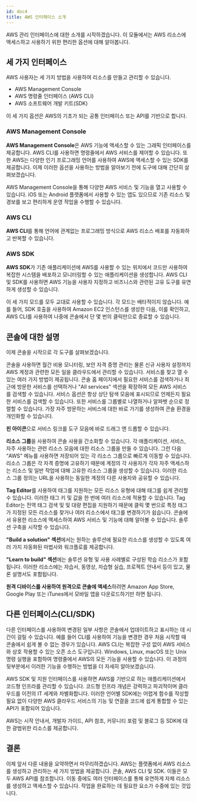```yaml
---
id: doc4
title: AWS 인터페이스 소개
---
```


AWS 관리 인터페이스에 대한 소개를 시작하겠습니다. 이 모듈에서는 AWS 리소스에 액세스하고 사용하기 위한 편리한 옵션에 대해 알아봅니다.

## 세 가지 인터페이스

AWS 사용자는 세 가지 방법을 사용하여 리소스를 만들고 관리할 수 있습니다.

- AWS Management Console
- AWS 명령줄 인터페이스 (AWS CLI)
- AWS 소프트웨어 개발 키트(SDK)

이 세 가지 옵션은 AWS의 기초가 되는 공통 인터페이스 또는 API를 기반으로 합니다.

### AWS Management Console

**AWS Management Console**은 AWS 기능에 액세스할 수 있는 그래픽 인터페이스를 제공합니다. AWS CLI를 사용하면 명령줄에서 AWS 서비스를 제어할 수 있습니다. 또한 AWS는 다양한 인기 프로그래밍 언어를 사용하여 AWS에 액세스할 수 있는 SDK를 제공합니다. 이제 이러한 옵션을 사용하는 방법을 알아보기 전에 도구에 대해 간단히 살펴보겠습니다.

AWS Management Console을 통해 다양한 AWS 서비스 및 기능을 열고 사용할 수 있습니다. iOS 또는 Android 플랫폼에서 사용할 수 있는 앱도 있으므로 기존 리소스 및 경보를 보고 편리하게 운영 작업을 수행할 수 있습니다.

### AWS CLI

**AWS CLI**를 통해 언어에 관계없는 프로그래밍 방식으로 AWS 리소스 배포를 자동화하고 반복할 수 있습니다.

### AWS SDK

**AWS SDK**가 기존 애플리케이션에 AWS를 사용할 수 있는 위치에서 코드만 사용하여 복잡한 시스템을 배포하고 모니터링할 수 있는 애플리케이션을 생성합니다. AWS CLI 및 SDK를 사용하면 AWS 기능을 사용자 지정하고 비즈니스와 관련된 고유 도구를 유연하게 생성할 수 있습니다.

이 세 가지 모드를 모두 교대로 사용할 수 있습니다. 각 모드는 배타적이지 않습니다. 예를 들어, SDK 호출을 사용하여 Amazon EC2 인스턴스를 생성한 다음, 이를 확인하고, AWS CLI를 사용하여 나중에 콘솔에서 단 몇 번의 클릭만으로 종료할 수 있습니다.

## 콘솔에 대한 설명

이제 콘솔을 시작으로 각 도구를 살펴보겠습니다.

콘솔을 사용하면 월간 비용 모니터링, 보안 자격 증명 관리는 물론 신규 사용자 설정까지 AWS 계정과 관련한 모든 일을 클라우드에서 관리할 수 있습니다. 서비스를 찾고 열 수 있는 여러 가지 방법이 제공됩니다. 콘솔 홈 페이지에서 필요한 서비스를 검색하거나 최근에 방문한 서비스를 선택하거나 "All services" 섹션을 확장하여 모든 AWS 서비스를 검색할 수 있습니다. 서비스 옵션은 항상 상단 탐색 모음에 표시되므로 언제든지 필요한 서비스를 검색할 수 있습니다. 또한 서비스를 그룹별로 나열하거나 알파벳 순으로 정렬할 수 있습니다. 가장 자주 방문하는 서비스에 대한 바로 가기를 생성하여 콘솔 환경을 개인화할 수 있습니다.

**핀 아이콘**으로 서비스 링크를 도구 모음에 바로 드래그 앤 드롭할 수 있습니다.

**리소스 그룹**을 사용하여 콘솔 사용을 간소화할 수 있습니다. 각 애플리케이션, 서비스, 자주 사용하는 관련 리소스 모음에 대한 리소스 그룹을 만들 수 있습니다. 그런 다음 “AWS” 메뉴를 사용하면 저장되어 있는 각 리소스 그룹으로 빠르게 이동할 수 있습니다. 리소스 그룹은 각 자격 증명에 고유하기 때문에 계정의 각 사용자가 각자 자주 액세스하는 리소스 및 일반 작업에 대해 고유한 리소스 그룹을 생성할 수 있습니다. 이러한 리소스 그룹 정의는 URL을 사용하는 동일한 계정의 다른 사용자와 공유할 수 있습니다.

**Tag Editor**를 사용하여 태그를 지원하는 모든 리소스 유형에 대해 태그를 쉽게 관리할 수 있습니다. 이러한 태그 키 및 값을 한 번에 여러 리소스에 적용할 수 있습니다. Tag Editor는 전역 태그 검색 및 및 대량 편집을 지원하기 때문에 클릭 몇 번으로 특정 태그가 지정된 모든 리소스를 찾거나 여러 리소스에서 태그를 변경하기가 쉽습니다. 콘솔에서 유용한 리소스에 액세스하여 AWS 서비스 및 기능에 대해 알아볼 수 있습니다. 솔루션 구축을 시작할 수 있습니다.

**"Build a solution" 섹션**에서는 원하는 솔루션에 필요한 리소스를 생성할 수 있도록 여러 가지 자동화된 마법사와 워크플로를 제공합니다.

**"Learn to build" 섹션**에는 솔루션 유형 및 사용 사례별로 구성된 학습 리소스가 포함됩니다. 이러한 리소스에는 자습서, 동영상, 자습형 실습, 프로젝트 안내서 등이 있고, 물론 설명서도 포함됩니다.

**원격 디바이스를 사용하여 원격으로 콘솔에 액세스**하려면 Amazon App Store, Google Play 또는 iTunes에서 모바일 앱을 다운로드하기만 하면 됩니다.

## 다른 인터페이스(CLI/SDK)

다른 인터페이스를 사용하여 변경된 일부 사항은 콘솔에서 업데이트하고 표시하는 데 시간이 걸릴 수 있습니다. 예를 들어 CLI를 사용하여 기능을 변경한 경우 처음 시작할 때 콘솔에서 쉽게 볼 수 없는 경우가 있습니다. AWS CLI는 복잡한 구성 없이 AWS 서비스와 상호 작용할 수 있는 오픈 소스 도구입니다. Windows, Linux, macOS 또는 Unix 명령 실행을 포함하여 명령줄에서 AWS의 모든 기능을 사용할 수 있습니다. 이 과정의 뒷부분에서 이러한 기능을 수행하는 방법을 더 자세히 알아보겠습니다.

AWS SDK 및 지원 인터페이스를 사용하면 AWS를 기반으로 하는 애플리케이션에서 코드형 인프라를 관리할 수 있습니다. 코드형 인프라 개념은 강력하고 파괴적이며 클라우드를 이전의 IT 세계와 차별화합니다. 이러한 언어별 SDK에는 어렵게 함수를 작성할 필요 없이 다양한 AWS 클라우드 서비스의 기능 및 연결을 코드에 쉽게 통합할 수 있는 API가 포함되어 있습니다.

AWS는 시작 안내서, 개발자 가이드, API 참조, 커뮤니티 포럼 및 블로그 등 SDK에 대한 광범위한 리소스를 제공합니다.

## 결론

이제 앞서 다룬 내용을 요약하면서 마무리하겠습니다. AWS는 플랫폼에서 AWS 리소스를 생성하고 관리하는 세 가지 방법을 제공합니다. 콘솔, AWS CLI 및 SDK. 이들은 모두 AWS API를 참조합니다. 이동 중에도 여러 인터페이스를 통해 유연하게 자체 리소스를 생성하고 액세스할 수 있습니다. 작업을 완료하는 데 필요한 요소가 수중에 있는 것입니다.
